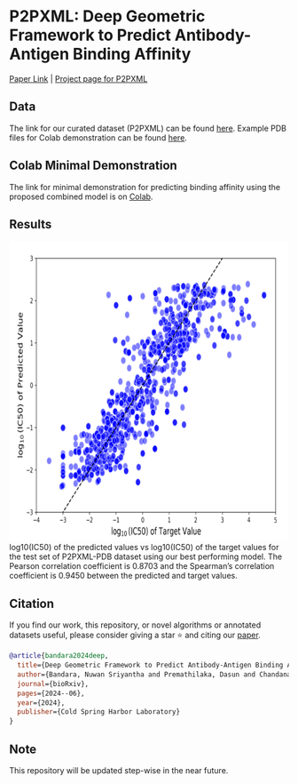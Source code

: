 # P2PXML: Deep Geometric Framework to Predict Antibody-Antigen Binding Affinity

[Paper Link](https://www.biorxiv.org/content/10.1101/2024.06.09.598103v1) | [Project page for P2PXML](https://drug-discovery-entc.github.io/p2pxml/)

## Data

The link for our curated dataset (P2PXML) can be found [here](https://zenodo.org/records/11531319).
Example PDB files for Colab demonstration can be found [here](https://github.com/Drug-Discovery-ENTC/p2pxml/tree/main/data).

## Colab Minimal Demonstration

The link for minimal demonstration for predicting binding affinity using the proposed combined model is on [Colab](). 

## Results

<img src="https://github.com/Drug-Discovery-ENTC/p2pxml/blob/main/resources/scatter2.png" width="960" height="540"><br />
log10(IC50) of the predicted values vs log10(IC50) of the target values for the test set of P2PXML-PDB dataset using our best performing model. The Pearson correlation coefficient is 0.8703 and the Spearman’s correlation coefficient is 0.9450 between the predicted and target values.

## Citation

If you find our work, this repository, or novel algorithms or annotated datasets useful, please consider giving a star ⭐ and citing our [paper](https://www.biorxiv.org/content/10.1101/2024.06.09.598103v1).
```bibtex
@article{bandara2024deep,
  title={Deep Geometric Framework to Predict Antibody-Antigen Binding Affinity},
  author={Bandara, Nuwan Sriyantha and Premathilaka, Dasun and Chandanayake, Sachini and Hettiarachchi, Sahan and Varenthirarajah, Vithurshan and Munasinghe, Aravinda and Madhawa, Kaushalya and Charles, Subodha},
  journal={bioRxiv},
  pages={2024--06},
  year={2024},
  publisher={Cold Spring Harbor Laboratory}
}
```

## Note

This repository will be updated step-wise in the near future. 
